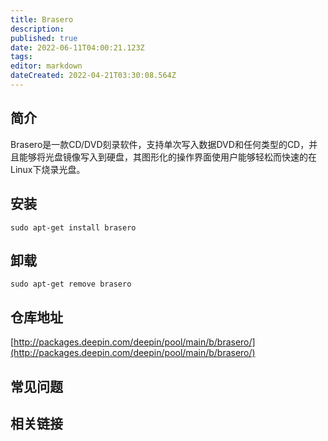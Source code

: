 ```yaml
---
title: Brasero
description: 
published: true
date: 2022-06-11T04:00:21.123Z
tags: 
editor: markdown
dateCreated: 2022-04-21T03:30:08.564Z
---
```


## 简介

Brasero是一款CD/DVD刻录软件，支持单次写入数据DVD和任何类型的CD，并且能够将光盘镜像写入到硬盘，其图形化的操作界面使用户能够轻松而快速的在Linux下烧录光盘。

## 安装

`sudo apt-get install brasero`

## 卸载

`sudo apt-get remove brasero`

## 仓库地址

[http://packages.deepin.com/deepin/pool/main/b/brasero/](http://packages.deepin.com/deepin/pool/main/b/brasero/)

## 常见问题

## 相关链接
